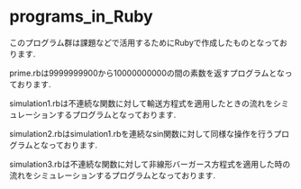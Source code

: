 # programs_in_Ruby

このプログラム群は課題などで活用するためにRubyで作成したものとなっております.

prime.rbは9999999900から10000000000の間の素数を返すプログラムとなっております.

simulation1.rbは不連続な関数に対して輸送方程式を適用したときの流れをシミュレーションするプログラムとなっております.

simulation2.rbはsimulation1.rbを連続なsin関数に対して同様な操作を行うプログラムとなっております.

simulation3.rbは不連続な関数に対して非線形バーガース方程式を適用した時の流れをシミュレーションするプログラムとなっております.

